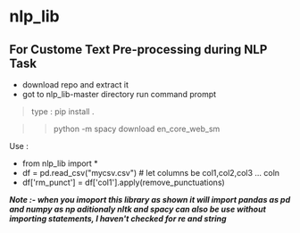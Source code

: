 # nlp_lib
## For Custome Text Pre-processing during NLP Task

- download repo and extract it 
- got to nlp_lib-master directory run command prompt
> type : pip install .

 >> python -m spacy download en_core_web_sm

Use :

* from nlp_lib import *
* df = pd.read_csv("mycsv.csv") # let columns be col1,col2,col3 ... coln
* df['rm_punct'] = df['col1'].apply(remove_punctuations) 

___**Note :- when you imoport this library as shown it will import pandas as pd and numpy as np aditionaly nltk and spacy can also be use without importing statements, I haven't checked for re and string**___
